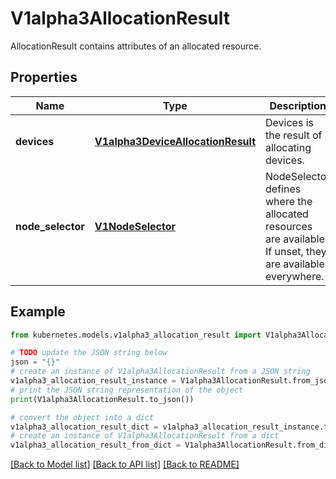 # V1alpha3AllocationResult

AllocationResult contains attributes of an allocated resource.

## Properties

Name | Type | Description | Notes
------------ | ------------- | ------------- | -------------
**devices** | [**V1alpha3DeviceAllocationResult**](V1alpha3DeviceAllocationResult.md) | Devices is the result of allocating devices. | [optional] 
**node_selector** | [**V1NodeSelector**](V1NodeSelector.md) | NodeSelector defines where the allocated resources are available. If unset, they are available everywhere. | [optional] 

## Example

```python
from kubernetes.models.v1alpha3_allocation_result import V1alpha3AllocationResult

# TODO update the JSON string below
json = "{}"
# create an instance of V1alpha3AllocationResult from a JSON string
v1alpha3_allocation_result_instance = V1alpha3AllocationResult.from_json(json)
# print the JSON string representation of the object
print(V1alpha3AllocationResult.to_json())

# convert the object into a dict
v1alpha3_allocation_result_dict = v1alpha3_allocation_result_instance.to_dict()
# create an instance of V1alpha3AllocationResult from a dict
v1alpha3_allocation_result_from_dict = V1alpha3AllocationResult.from_dict(v1alpha3_allocation_result_dict)
```
[[Back to Model list]](../README.md#documentation-for-models) [[Back to API list]](../README.md#documentation-for-api-endpoints) [[Back to README]](../README.md)


